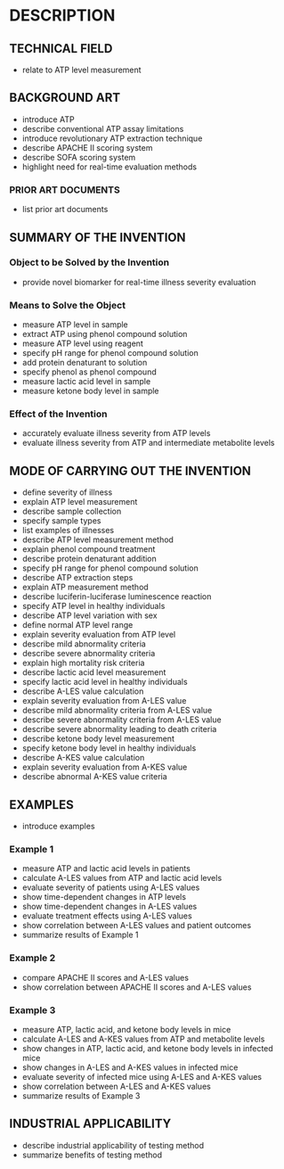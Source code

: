 # DESCRIPTION

## TECHNICAL FIELD

- relate to ATP level measurement

## BACKGROUND ART

- introduce ATP
- describe conventional ATP assay limitations
- introduce revolutionary ATP extraction technique
- describe APACHE II scoring system
- describe SOFA scoring system
- highlight need for real-time evaluation methods

### PRIOR ART DOCUMENTS

- list prior art documents

## SUMMARY OF THE INVENTION

### Object to be Solved by the Invention

- provide novel biomarker for real-time illness severity evaluation

### Means to Solve the Object

- measure ATP level in sample
- extract ATP using phenol compound solution
- measure ATP level using reagent
- specify pH range for phenol compound solution
- add protein denaturant to solution
- specify phenol as phenol compound
- measure lactic acid level in sample
- measure ketone body level in sample

### Effect of the Invention

- accurately evaluate illness severity from ATP levels
- evaluate illness severity from ATP and intermediate metabolite levels

## MODE OF CARRYING OUT THE INVENTION

- define severity of illness
- explain ATP level measurement
- describe sample collection
- specify sample types
- list examples of illnesses
- describe ATP level measurement method
- explain phenol compound treatment
- describe protein denaturant addition
- specify pH range for phenol compound solution
- describe ATP extraction steps
- explain ATP measurement method
- describe luciferin-luciferase luminescence reaction
- specify ATP level in healthy individuals
- describe ATP level variation with sex
- define normal ATP level range
- explain severity evaluation from ATP level
- describe mild abnormality criteria
- describe severe abnormality criteria
- explain high mortality risk criteria
- describe lactic acid level measurement
- specify lactic acid level in healthy individuals
- describe A-LES value calculation
- explain severity evaluation from A-LES value
- describe mild abnormality criteria from A-LES value
- describe severe abnormality criteria from A-LES value
- describe severe abnormality leading to death criteria
- describe ketone body level measurement
- specify ketone body level in healthy individuals
- describe A-KES value calculation
- explain severity evaluation from A-KES value
- describe abnormal A-KES value criteria

## EXAMPLES

- introduce examples

### Example 1

- measure ATP and lactic acid levels in patients
- calculate A-LES values from ATP and lactic acid levels
- evaluate severity of patients using A-LES values
- show time-dependent changes in ATP levels
- show time-dependent changes in A-LES values
- evaluate treatment effects using A-LES values
- show correlation between A-LES values and patient outcomes
- summarize results of Example 1

### Example 2

- compare APACHE II scores and A-LES values
- show correlation between APACHE II scores and A-LES values

### Example 3

- measure ATP, lactic acid, and ketone body levels in mice
- calculate A-LES and A-KES values from ATP and metabolite levels
- show changes in ATP, lactic acid, and ketone body levels in infected mice
- show changes in A-LES and A-KES values in infected mice
- evaluate severity of infected mice using A-LES and A-KES values
- show correlation between A-LES and A-KES values
- summarize results of Example 3

## INDUSTRIAL APPLICABILITY

- describe industrial applicability of testing method
- summarize benefits of testing method

